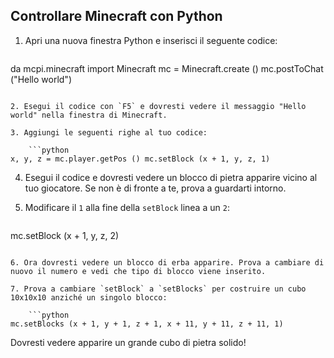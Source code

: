 ## Controllare Minecraft con Python

1. Apri una nuova finestra Python e inserisci il seguente codice:
    
    ```python
da mcpi.minecraft import Minecraft mc = Minecraft.create () mc.postToChat ("Hello world")
```

2. Esegui il codice con `F5` e dovresti vedere il messaggio "Hello world" nella finestra di Minecraft.

3. Aggiungi le seguenti righe al tuo codice:
    
    ```python
x, y, z = mc.player.getPos () mc.setBlock (x + 1, y, z, 1)
```

4. Esegui il codice e dovresti vedere un blocco di pietra apparire vicino al tuo giocatore. Se non è di fronte a te, prova a guardarti intorno.

5. Modificare il `1` alla fine della `setBlock` linea a un `2`:
    
    ```python
mc.setBlock (x + 1, y, z, 2)
```

6. Ora dovresti vedere un blocco di erba apparire. Prova a cambiare di nuovo il numero e vedi che tipo di blocco viene inserito.

7. Prova a cambiare `setBlock` a `setBlocks` per costruire un cubo 10x10x10 anziché un singolo blocco:
    
    ```python
mc.setBlocks (x + 1, y + 1, z + 1, x + 11, y + 11, z + 11, 1)
```

Dovresti vedere apparire un grande cubo di pietra solido!